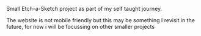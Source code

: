 Small Etch-a-Sketch project as part of my self taught journey.

The website is not mobile friendly but this may be something I revisit in the future, for now i will be focussing on other smaller projects
